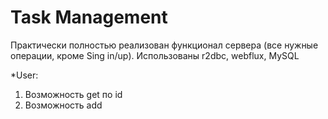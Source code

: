 # Task Management

Практически полностью реализован функционал сервера (все нужные операции, кроме Sing in/up). Использованы r2dbc, webflux, MySQL

*User:
1. Возможность get по id
2. Возможность add


